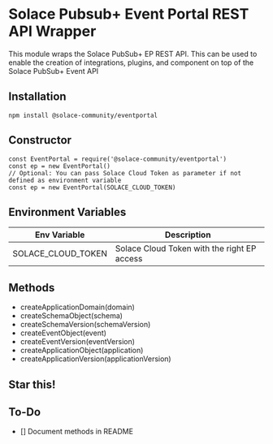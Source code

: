 # Solace Pubsub+ Event Portal REST API Wrapper

This module wraps the Solace PubSub+ EP REST API. This can be used to enable the creation of integrations, plugins, and component on top of the Solace PubSub+ Event API

## Installation

```
npm install @solace-community/eventportal
```

## Constructor

```
const EventPortal = require('@solace-community/eventportal')
const ep = new EventPortal()
// Optional: You can pass Solace Cloud Token as parameter if not defined as environment variable
const ep = new EventPortal(SOLACE_CLOUD_TOKEN)
```

## Environment Variables

| Env Variable       | Description                                 |
| ------------------ | ------------------------------------------- |
| SOLACE_CLOUD_TOKEN | Solace Cloud Token with the right EP access |

## Methods

- createApplicationDomain(domain)
- createSchemaObject(schema)
- createSchemaVersion(schemaVersion)
- createEventObject(event)
- createEventVersion(eventVersion)
- createApplicationObject(application)
- createApplicationVersion(applicationVersion)

## Star this!

## To-Do

- [] Document methods in README
